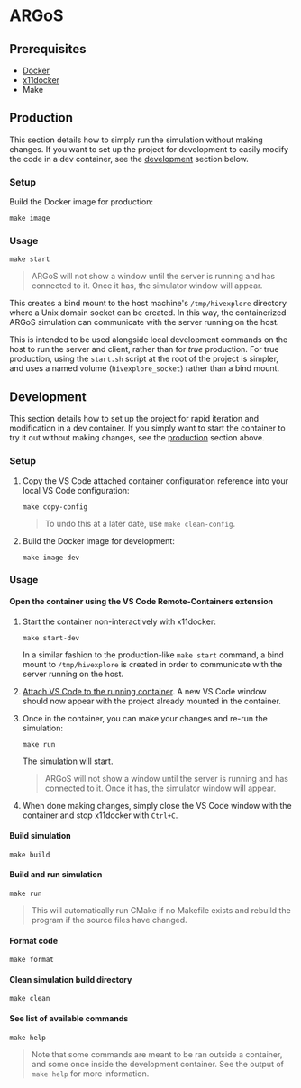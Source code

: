 # ARGoS

## Prerequisites

- [Docker](https://docs.docker.com/engine/install/)
- [x11docker](https://github.com/mviereck/x11docker)
- Make

## Production

This section details how to simply run the simulation without making changes. If you want to set up the project for development to easily modify the code in a dev container, see the [development](#development) section below.

### Setup

Build the Docker image for production:
```
make image
```

### Usage
```
make start
```

> ARGoS will not show a window until the server is running and has connected to it. Once it has, the simulator window will appear.

This creates a bind mount to the host machine's `/tmp/hivexplore` directory where a Unix domain socket can be created. In this way, the containerized ARGoS simulation can communicate with the server running on the host.

This is intended to be used alongside local development commands on the host to run the server and client, rather than for *true* production. For true production, using the `start.sh` script at the root of the project is simpler, and uses a named volume (`hivexplore_socket`) rather than a bind mount.

## Development

This section details how to set up the project for rapid iteration and modification in a dev container. If you simply want to start the container to try it out without making changes, see the [production](#production) section above.

### Setup

1. Copy the VS Code attached container configuration reference into your local VS Code configuration:

    ```
    make copy-config
    ```

    > To undo this at a later date, use `make clean-config`.

2. Build the Docker image for development:

    ```
    make image-dev
    ```

### Usage

#### Open the container using the VS Code Remote-Containers extension

1. Start the container non-interactively with x11docker:

    ```
    make start-dev
    ```

    In a similar fashion to the production-like `make start` command, a bind mount to `/tmp/hivexplore` is created in order to communicate with the server running on the host.

2. [Attach VS Code to the running container](https://code.visualstudio.com/docs/remote/attach-container). A new VS Code window should now appear with the project already mounted in the container.

3. Once in the container, you can make your changes and re-run the simulation:

    ```
    make run
    ```

    The simulation will start.

    > ARGoS will not show a window until the server is running and has connected to it. Once it has, the simulator window will appear.

4. When done making changes, simply close the VS Code window with the container and stop x11docker with `Ctrl+C`.

#### Build simulation
```
make build
```

#### Build and run simulation
```
make run
```

> This will automatically run CMake if no Makefile exists and rebuild the program if the source files have changed.

#### Format code
```
make format
```

#### Clean simulation build directory
```
make clean
```

#### See list of available commands

```
make help
```

> Note that some commands are meant to be ran outside a container, and some once inside the development container. See the output of `make help` for more information.
